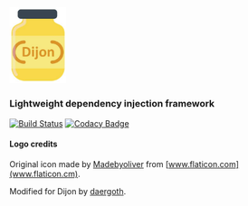 <img src="https://raw.githubusercontent.com/battila7/dijon/master/images/dijon.png" width="100">

### Lightweight dependency injection framework

[![Build Status](https://travis-ci.org/battila7/dijon.svg?branch=master)](https://travis-ci.org/battila7/dijon)
[![Codacy Badge](https://api.codacy.com/project/badge/Grade/e5d73d8dcd744407ac39a7ed53e72deb)](https://www.codacy.com/app/bagossyattila_2/dijon?utm_source=github.com&amp;utm_medium=referral&amp;utm_content=battila7/dijon&amp;utm_campaign=Badge_Grade)

#### Logo credits
Original icon made by [Madebyoliver](http://www.flaticon.com/authors/madebyoliver) from [www.flaticon.com](www.flaticon.cm).

Modified for Dijon by [daergoth](https://github.com/daergoth).
